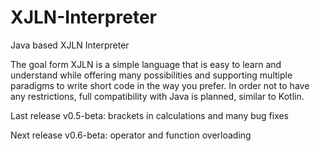 # XJLN-Interpreter
Java based XJLN Interpreter

The goal form XJLN is a simple language that is easy to learn and understand while offering many possibilities and supporting multiple paradigms to write short code in the way you prefer. In order not to have any restrictions, full compatibility with Java is planned, similar to Kotlin.

Last release v0.5-beta: brackets in calculations and many bug fixes

Next release v0.6-beta: operator and function overloading